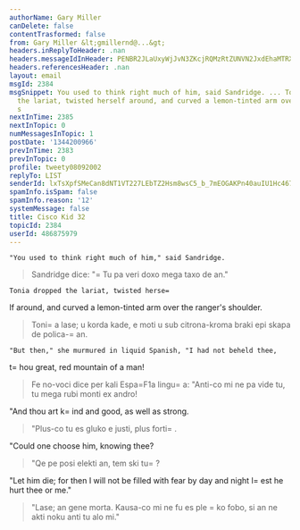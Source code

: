 ```yaml
---
authorName: Gary Miller
canDelete: false
contentTrasformed: false
from: Gary Miller &lt;gmillernd@...&gt;
headers.inReplyToHeader: .nan
headers.messageIdInHeader: PENBR2JLaUxyWjJvN3ZKcjRQMzRtZUNVN2JxdEhaMTRXV1BaeE5ZQng0OWRWSkVScytQZ0BtYWlsLmdtYWlsLmNvbT4=
headers.referencesHeader: .nan
layout: email
msgId: 2384
msgSnippet: You used to think right much of him, said Sandridge. ... Tonia dropped
  the lariat, twisted herself around, and curved a lemon-tinted arm over the ranger
  s
nextInTime: 2385
nextInTopic: 0
numMessagesInTopic: 1
postDate: '1344200966'
prevInTime: 2383
prevInTopic: 0
profile: tweety08092002
replyTo: LIST
senderId: lxTsXpfSMeCan8dNT1VT227LEbTZ2Hsm8wsC5_b_7mEOGAKPn40auIU1Hc467iV7ZPGdH3WruNGunljTd9IrW7kyisTW8G1p
spamInfo.isSpam: false
spamInfo.reason: '12'
systemMessage: false
title: Cisco Kid 32
topicId: 2384
userId: 486875979
---
```


	"You used to think right much of him," said Sandridge.
> Sandridge dice: "=
Tu pa veri doxo mega taxo de an."

	Tonia dropped the lariat, twisted herse=
lf around, and curved a
lemon-tinted arm over the ranger's shoulder.
> Toni=
a lase; u korda kade, e moti u sub citrona-kroma braki epi skapa de polica-=
an.

	"But then," she murmured in liquid Spanish, "I had not beheld thee,
t=
hou great, red mountain of a man!
> Fe no-voci dice per kali Espa=F1a lingu=
a: "Anti-co mi ne pa vide tu, tu mega rubi monti ex andro!

"And thou art k=
ind and good, as well as strong.
> "Plus-co tu es gluko e justi, plus forti=
.

"Could one choose him, knowing thee?
> "Qe pe posi elekti an, tem ski tu=
?

"Let him die; for then I will not be filled with fear by day and night
l=
est he hurt thee or me."
> "Lase; an gene morta.  Kausa-co mi ne fu es ple =
ko fobo, si an ne akti noku anti tu alo mi."

